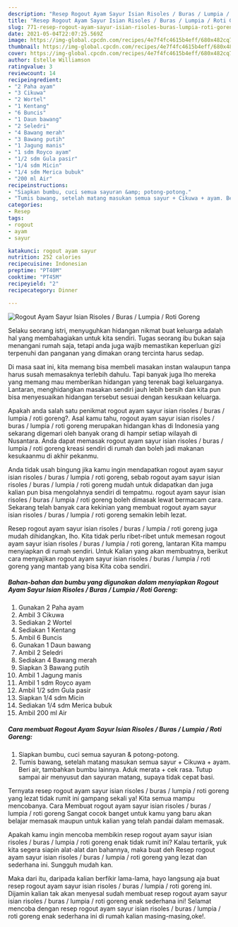 ```yaml
---
description: "Resep Rogout Ayam Sayur Isian Risoles / Buras / Lumpia / Roti Goreng yang nikmat dan Mudah Dibuat"
title: "Resep Rogout Ayam Sayur Isian Risoles / Buras / Lumpia / Roti Goreng yang nikmat dan Mudah Dibuat"
slug: 771-resep-rogout-ayam-sayur-isian-risoles-buras-lumpia-roti-goreng-yang-nikmat-dan-mudah-dibuat
date: 2021-05-04T22:07:25.569Z
image: https://img-global.cpcdn.com/recipes/4e7f4fc4615b4eff/680x482cq70/rogout-ayam-sayur-isian-risoles-buras-lumpia-roti-goreng-foto-resep-utama.jpg
thumbnail: https://img-global.cpcdn.com/recipes/4e7f4fc4615b4eff/680x482cq70/rogout-ayam-sayur-isian-risoles-buras-lumpia-roti-goreng-foto-resep-utama.jpg
cover: https://img-global.cpcdn.com/recipes/4e7f4fc4615b4eff/680x482cq70/rogout-ayam-sayur-isian-risoles-buras-lumpia-roti-goreng-foto-resep-utama.jpg
author: Estelle Williamson
ratingvalue: 3
reviewcount: 14
recipeingredient:
- "2 Paha ayam"
- "3 Cikuwa"
- "2 Wortel"
- "1 Kentang"
- "6 Buncis"
- "1 Daun bawang"
- "2 Seledri"
- "4 Bawang merah"
- "3 Bawang putih"
- "1 Jagung manis"
- "1 sdm Royco ayam"
- "1/2 sdm Gula pasir"
- "1/4 sdm Micin"
- "1/4 sdm Merica bubuk"
- "200 ml Air"
recipeinstructions:
- "Siapkan bumbu, cuci semua sayuran &amp; potong-potong."
- "Tumis bawang, setelah matang masukan semua sayur + Cikuwa + ayam. Beri air, tambahkan bumbu lainnya. Aduk merata + cek rasa. Tutup sampai air menyusut dan sayuran matang, supaya tidak cepat basi."
categories:
- Resep
tags:
- rogout
- ayam
- sayur

katakunci: rogout ayam sayur 
nutrition: 252 calories
recipecuisine: Indonesian
preptime: "PT40M"
cooktime: "PT45M"
recipeyield: "2"
recipecategory: Dinner

---
```



![Rogout Ayam Sayur Isian Risoles / Buras / Lumpia / Roti Goreng](https://img-global.cpcdn.com/recipes/4e7f4fc4615b4eff/680x482cq70/rogout-ayam-sayur-isian-risoles-buras-lumpia-roti-goreng-foto-resep-utama.jpg)

Selaku seorang istri, menyuguhkan hidangan nikmat buat keluarga adalah hal yang membahagiakan untuk kita sendiri. Tugas seorang ibu bukan saja menangani rumah saja, tetapi anda juga wajib memastikan keperluan gizi terpenuhi dan panganan yang dimakan orang tercinta harus sedap.

Di masa  saat ini, kita memang bisa membeli masakan instan walaupun tanpa harus susah memasaknya terlebih dahulu. Tapi banyak juga lho mereka yang memang mau memberikan hidangan yang terenak bagi keluarganya. Lantaran, menghidangkan masakan sendiri jauh lebih bersih dan kita pun bisa menyesuaikan hidangan tersebut sesuai dengan kesukaan keluarga. 



Apakah anda salah satu penikmat rogout ayam sayur isian risoles / buras / lumpia / roti goreng?. Asal kamu tahu, rogout ayam sayur isian risoles / buras / lumpia / roti goreng merupakan hidangan khas di Indonesia yang sekarang digemari oleh banyak orang di hampir setiap wilayah di Nusantara. Anda dapat memasak rogout ayam sayur isian risoles / buras / lumpia / roti goreng kreasi sendiri di rumah dan boleh jadi makanan kesukaanmu di akhir pekanmu.

Anda tidak usah bingung jika kamu ingin mendapatkan rogout ayam sayur isian risoles / buras / lumpia / roti goreng, sebab rogout ayam sayur isian risoles / buras / lumpia / roti goreng mudah untuk didapatkan dan juga kalian pun bisa mengolahnya sendiri di tempatmu. rogout ayam sayur isian risoles / buras / lumpia / roti goreng boleh dimasak lewat bermacam cara. Sekarang telah banyak cara kekinian yang membuat rogout ayam sayur isian risoles / buras / lumpia / roti goreng semakin lebih lezat.

Resep rogout ayam sayur isian risoles / buras / lumpia / roti goreng juga mudah dihidangkan, lho. Kita tidak perlu ribet-ribet untuk memesan rogout ayam sayur isian risoles / buras / lumpia / roti goreng, lantaran Kita mampu menyiapkan di rumah sendiri. Untuk Kalian yang akan membuatnya, berikut cara menyajikan rogout ayam sayur isian risoles / buras / lumpia / roti goreng yang mantab yang bisa Kita coba sendiri.

<!--inarticleads1-->

##### Bahan-bahan dan bumbu yang digunakan dalam menyiapkan Rogout Ayam Sayur Isian Risoles / Buras / Lumpia / Roti Goreng:

1. Gunakan 2 Paha ayam
1. Ambil 3 Cikuwa
1. Sediakan 2 Wortel
1. Sediakan 1 Kentang
1. Ambil 6 Buncis
1. Gunakan 1 Daun bawang
1. Ambil 2 Seledri
1. Sediakan 4 Bawang merah
1. Siapkan 3 Bawang putih
1. Ambil 1 Jagung manis
1. Ambil 1 sdm Royco ayam
1. Ambil 1/2 sdm Gula pasir
1. Siapkan 1/4 sdm Micin
1. Sediakan 1/4 sdm Merica bubuk
1. Ambil 200 ml Air




<!--inarticleads2-->

##### Cara membuat Rogout Ayam Sayur Isian Risoles / Buras / Lumpia / Roti Goreng:

1. Siapkan bumbu, cuci semua sayuran &amp; potong-potong.
1. Tumis bawang, setelah matang masukan semua sayur + Cikuwa + ayam. Beri air, tambahkan bumbu lainnya. Aduk merata + cek rasa. Tutup sampai air menyusut dan sayuran matang, supaya tidak cepat basi.




Ternyata resep rogout ayam sayur isian risoles / buras / lumpia / roti goreng yang lezat tidak rumit ini gampang sekali ya! Kita semua mampu mencobanya. Cara Membuat rogout ayam sayur isian risoles / buras / lumpia / roti goreng Sangat cocok banget untuk kamu yang baru akan belajar memasak maupun untuk kalian yang telah pandai dalam memasak.

Apakah kamu ingin mencoba membikin resep rogout ayam sayur isian risoles / buras / lumpia / roti goreng enak tidak rumit ini? Kalau tertarik, yuk kita segera siapin alat-alat dan bahannya, maka buat deh Resep rogout ayam sayur isian risoles / buras / lumpia / roti goreng yang lezat dan sederhana ini. Sungguh mudah kan. 

Maka dari itu, daripada kalian berfikir lama-lama, hayo langsung aja buat resep rogout ayam sayur isian risoles / buras / lumpia / roti goreng ini. Dijamin kalian tak akan menyesal sudah membuat resep rogout ayam sayur isian risoles / buras / lumpia / roti goreng enak sederhana ini! Selamat mencoba dengan resep rogout ayam sayur isian risoles / buras / lumpia / roti goreng enak sederhana ini di rumah kalian masing-masing,oke!.

